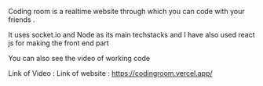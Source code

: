 Coding room is a realtime website through which you can code with your friends . 

It uses socket.io and Node as its main techstacks and I have also used react js for making the front end part


You can also see the video of working code

Link of Video :
Link of website : https://codingroom.vercel.app/
